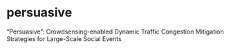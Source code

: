 # persuasive
“Persuasive”: Crowdsensing-enabled Dynamic Traffic Congestion Mitigation Strategies for Large-Scale Social Events
